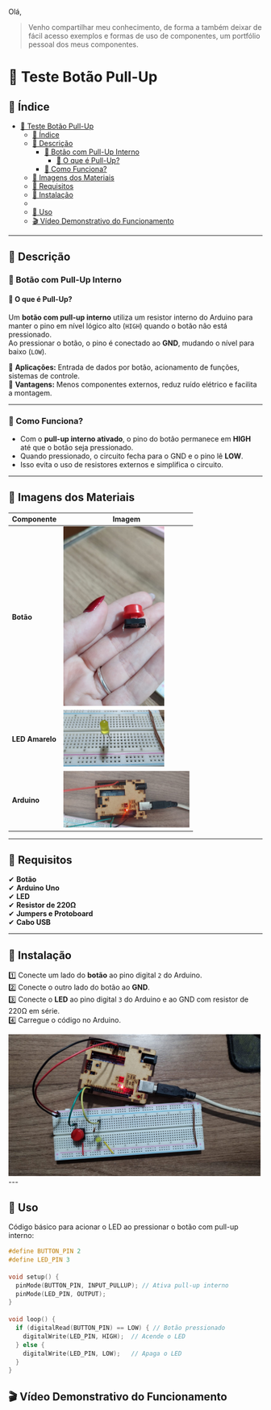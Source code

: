 ﻿﻿Olá,
> Venho compartilhar meu conhecimento, de forma a também deixar de fácil acesso exemplos e formas de uso de componentes, um portfólio pessoal dos meus componentes.

# 🚀 Teste Botão Pull-Up

## 📌 Índice
- [🚀 Teste Botão Pull-Up](#-teste-botão-pull-up)
  - [📌 Índice](#-índice)
  - [📌 Descrição](#-descrição)
    - [🎯 Botão com Pull-Up Interno](#-botão-com-pull-up-interno)
      - [📍 O que é Pull-Up?](#-o-que-é-pull-up)
    - [🎯 Como Funciona?](#-como-funciona)
  - [📌 Imagens dos Materiais](#-imagens-dos-materiais)
  - [📌 Requisitos](#-requisitos)
  - [📌 Instalação](#-instalação)
  - [](#)
  - [📌 Uso](#-uso)
  - [🎬 Vídeo Demonstrativo do Funcionamento](#-vídeo-demonstrativo-do-funcionamento)

---

## 📌 Descrição  

### 🎯 Botão com Pull-Up Interno  

#### 📍 O que é Pull-Up?  

Um **botão com pull-up interno** utiliza um resistor interno do Arduino para manter o pino em nível lógico alto (`HIGH`) quando o botão não está pressionado.  
Ao pressionar o botão, o pino é conectado ao **GND**, mudando o nível para baixo (`LOW`).  

🔹 **Aplicações:** Entrada de dados por botão, acionamento de funções, sistemas de controle.  
🔹 **Vantagens:** Menos componentes externos, reduz ruído elétrico e facilita a montagem.

---

### 🎯 Como Funciona?  

- Com o **pull-up interno ativado**, o pino do botão permanece em **HIGH** até que o botão seja pressionado.  
- Quando pressionado, o circuito fecha para o GND e o pino lê **LOW**.  
- Isso evita o uso de resistores externos e simplifica o circuito.  

---

## 📌 Imagens dos Materiais  

| Componente           | Imagem                                |
|----------------------|---------------------------------------|
| **Botão**            | <img src="imagensEvideos/Botao.jpg" width="200"> |
| **LED Amarelo**         | <img src="imagensEvideos/Led.jpg" width="200"> |
| **Arduino**          | <img src="imagensEvideos/Arduino.jpg" width="250"> |

---

## 📌 Requisitos  

✔ **Botão**  
✔ **Arduino Uno**  
✔ **LED**  
✔ **Resistor de 220Ω**  
✔ **Jumpers e Protoboard**  
✔ **Cabo USB**  

---

## 📌 Instalação  

1️⃣ Conecte um lado do **botão** ao pino digital `2` do Arduino.  
2️⃣ Conecte o outro lado do botão ao **GND**.  
3️⃣ Conecte o **LED** ao pino digital `3` do Arduino e ao GND com resistor de 220Ω em série.  
4️⃣ Carregue o código no Arduino.

<img src="imagensEvideos/EsquemaCompleto.jpg" width="500">
---

## 📌 Uso  

Código básico para acionar o LED ao pressionar o botão com pull-up interno:

```cpp
#define BUTTON_PIN 2
#define LED_PIN 3

void setup() {
  pinMode(BUTTON_PIN, INPUT_PULLUP); // Ativa pull-up interno
  pinMode(LED_PIN, OUTPUT);
}

void loop() {
  if (digitalRead(BUTTON_PIN) == LOW) { // Botão pressionado
    digitalWrite(LED_PIN, HIGH);  // Acende o LED
  } else {
    digitalWrite(LED_PIN, LOW);   // Apaga o LED
  }
}
```

## 🎬 Vídeo Demonstrativo do Funcionamento

